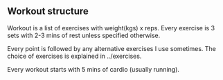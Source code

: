 ## Workout structure
Workout is a list of exercises with weight(kgs) x reps.
Every exercise is 3 sets with 2-3 mins of rest unless specified otherwise.

Every point is followed by any alternative exercises I use sometimes.
The choice of exercises is explained in ../exercises.

Every workout starts with 5 mins of cardio (usually running).
